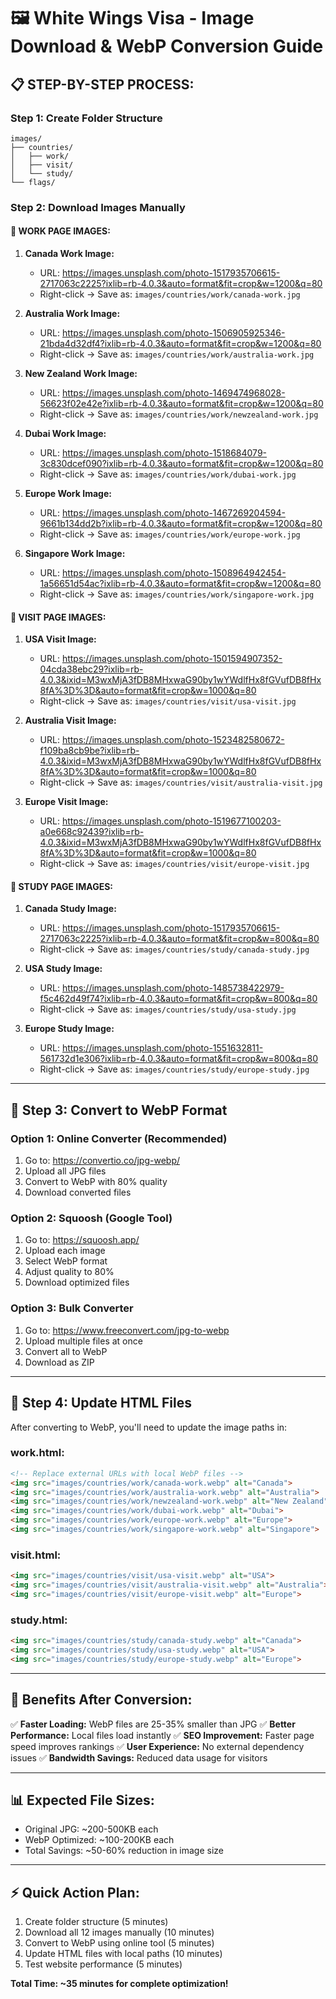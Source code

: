 # 🖼️ White Wings Visa - Image Download & WebP Conversion Guide

## 📋 **STEP-BY-STEP PROCESS:**

### **Step 1: Create Folder Structure**
```
images/
├── countries/
│   ├── work/
│   ├── visit/
│   └── study/
└── flags/
```

### **Step 2: Download Images Manually**

#### **🔗 WORK PAGE IMAGES:**

1. **Canada Work Image:**
   - URL: https://images.unsplash.com/photo-1517935706615-2717063c2225?ixlib=rb-4.0.3&auto=format&fit=crop&w=1200&q=80
   - Right-click → Save as: `images/countries/work/canada-work.jpg`

2. **Australia Work Image:**
   - URL: https://images.unsplash.com/photo-1506905925346-21bda4d32df4?ixlib=rb-4.0.3&auto=format&fit=crop&w=1200&q=80
   - Right-click → Save as: `images/countries/work/australia-work.jpg`

3. **New Zealand Work Image:**
   - URL: https://images.unsplash.com/photo-1469474968028-56623f02e42e?ixlib=rb-4.0.3&auto=format&fit=crop&w=1200&q=80
   - Right-click → Save as: `images/countries/work/newzealand-work.jpg`

4. **Dubai Work Image:**
   - URL: https://images.unsplash.com/photo-1518684079-3c830dcef090?ixlib=rb-4.0.3&auto=format&fit=crop&w=1200&q=80
   - Right-click → Save as: `images/countries/work/dubai-work.jpg`

5. **Europe Work Image:**
   - URL: https://images.unsplash.com/photo-1467269204594-9661b134dd2b?ixlib=rb-4.0.3&auto=format&fit=crop&w=1200&q=80
   - Right-click → Save as: `images/countries/work/europe-work.jpg`

6. **Singapore Work Image:**
   - URL: https://images.unsplash.com/photo-1508964942454-1a56651d54ac?ixlib=rb-4.0.3&auto=format&fit=crop&w=1200&q=80
   - Right-click → Save as: `images/countries/work/singapore-work.jpg`

#### **🔗 VISIT PAGE IMAGES:**

1. **USA Visit Image:**
   - URL: https://images.unsplash.com/photo-1501594907352-04cda38ebc29?ixlib=rb-4.0.3&ixid=M3wxMjA3fDB8MHxwaG90by1wYWdlfHx8fGVufDB8fHx8fA%3D%3D&auto=format&fit=crop&w=1000&q=80
   - Right-click → Save as: `images/countries/visit/usa-visit.jpg`

2. **Australia Visit Image:**
   - URL: https://images.unsplash.com/photo-1523482580672-f109ba8cb9be?ixlib=rb-4.0.3&ixid=M3wxMjA3fDB8MHxwaG90by1wYWdlfHx8fGVufDB8fHx8fA%3D%3D&auto=format&fit=crop&w=1000&q=80
   - Right-click → Save as: `images/countries/visit/australia-visit.jpg`

3. **Europe Visit Image:**
   - URL: https://images.unsplash.com/photo-1519677100203-a0e668c92439?ixlib=rb-4.0.3&ixid=M3wxMjA3fDB8MHxwaG90by1wYWdlfHx8fGVufDB8fHx8fA%3D%3D&auto=format&fit=crop&w=1000&q=80
   - Right-click → Save as: `images/countries/visit/europe-visit.jpg`

#### **🔗 STUDY PAGE IMAGES:**

1. **Canada Study Image:**
   - URL: https://images.unsplash.com/photo-1517935706615-2717063c2225?ixlib=rb-4.0.3&auto=format&fit=crop&w=800&q=80
   - Right-click → Save as: `images/countries/study/canada-study.jpg`

2. **USA Study Image:**
   - URL: https://images.unsplash.com/photo-1485738422979-f5c462d49f74?ixlib=rb-4.0.3&auto=format&fit=crop&w=800&q=80
   - Right-click → Save as: `images/countries/study/usa-study.jpg`

3. **Europe Study Image:**
   - URL: https://images.unsplash.com/photo-1551632811-561732d1e306?ixlib=rb-4.0.3&auto=format&fit=crop&w=800&q=80
   - Right-click → Save as: `images/countries/study/europe-study.jpg`

---

## 🔄 **Step 3: Convert to WebP Format**

### **Option 1: Online Converter (Recommended)**
1. Go to: https://convertio.co/jpg-webp/
2. Upload all JPG files
3. Convert to WebP with 80% quality
4. Download converted files

### **Option 2: Squoosh (Google Tool)**
1. Go to: https://squoosh.app/
2. Upload each image
3. Select WebP format
4. Adjust quality to 80%
5. Download optimized files

### **Option 3: Bulk Converter**
1. Go to: https://www.freeconvert.com/jpg-to-webp
2. Upload multiple files at once
3. Convert all to WebP
4. Download as ZIP

---

## 📝 **Step 4: Update HTML Files**

After converting to WebP, you'll need to update the image paths in:

### **work.html:**
```html
<!-- Replace external URLs with local WebP files -->
<img src="images/countries/work/canada-work.webp" alt="Canada">
<img src="images/countries/work/australia-work.webp" alt="Australia">
<img src="images/countries/work/newzealand-work.webp" alt="New Zealand">
<img src="images/countries/work/dubai-work.webp" alt="Dubai">
<img src="images/countries/work/europe-work.webp" alt="Europe">
<img src="images/countries/work/singapore-work.webp" alt="Singapore">
```

### **visit.html:**
```html
<img src="images/countries/visit/usa-visit.webp" alt="USA">
<img src="images/countries/visit/australia-visit.webp" alt="Australia">
<img src="images/countries/visit/europe-visit.webp" alt="Europe">
```

### **study.html:**
```html
<img src="images/countries/study/canada-study.webp" alt="Canada">
<img src="images/countries/study/usa-study.webp" alt="USA">
<img src="images/countries/study/europe-study.webp" alt="Europe">
```

---

## 🚀 **Benefits After Conversion:**

✅ **Faster Loading:** WebP files are 25-35% smaller than JPG
✅ **Better Performance:** Local files load instantly
✅ **SEO Improvement:** Faster page speed improves rankings
✅ **User Experience:** No external dependency issues
✅ **Bandwidth Savings:** Reduced data usage for visitors

---

## 📊 **Expected File Sizes:**
- Original JPG: ~200-500KB each
- WebP Optimized: ~100-200KB each
- Total Savings: ~50-60% reduction in image size

---

## ⚡ **Quick Action Plan:**
1. Create folder structure (5 minutes)
2. Download all 12 images manually (10 minutes)
3. Convert to WebP using online tool (5 minutes)
4. Update HTML files with local paths (10 minutes)
5. Test website performance (5 minutes)

**Total Time: ~35 minutes for complete optimization!**
